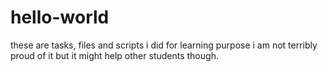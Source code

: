 # hello-world
these are tasks, files and scripts i did for learning purpose
i am not terribly proud of it but it might help other students though.
